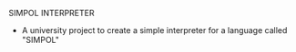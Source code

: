 SIMPOL INTERPRETER
- A university project to create a simple interpreter for a language called "SIMPOL"


